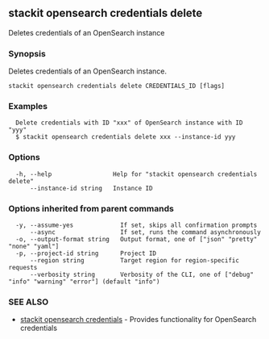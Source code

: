 ## stackit opensearch credentials delete

Deletes credentials of an OpenSearch instance

### Synopsis

Deletes credentials of an OpenSearch instance.

```
stackit opensearch credentials delete CREDENTIALS_ID [flags]
```

### Examples

```
  Delete credentials with ID "xxx" of OpenSearch instance with ID "yyy"
  $ stackit opensearch credentials delete xxx --instance-id yyy
```

### Options

```
  -h, --help                 Help for "stackit opensearch credentials delete"
      --instance-id string   Instance ID
```

### Options inherited from parent commands

```
  -y, --assume-yes             If set, skips all confirmation prompts
      --async                  If set, runs the command asynchronously
  -o, --output-format string   Output format, one of ["json" "pretty" "none" "yaml"]
  -p, --project-id string      Project ID
      --region string          Target region for region-specific requests
      --verbosity string       Verbosity of the CLI, one of ["debug" "info" "warning" "error"] (default "info")
```

### SEE ALSO

* [stackit opensearch credentials](./stackit_opensearch_credentials.md)	 - Provides functionality for OpenSearch credentials

